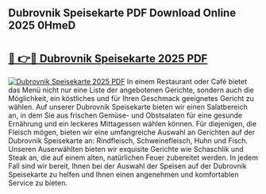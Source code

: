 ## Dubrovnik Speisekarte PDF Download Online 2025 0HmeD

# <h2><a href="http://gcbcugh.nevu.top/?p=Dubrovnik+Speisekarte">🔗 👉🔴 Dubrovnik Speisekarte 2025 PDF</a></h2>

[![Dubrovnik Speisekarte 2025 PDF](https://i.imgur.com/dBaPXMq.png)](http://gcbcugh.nevu.top/?p=Dubrovnik+Speisekarte)
In einem Restaurant oder Café bietet das Menü nicht nur eine Liste der angebotenen Gerichte, sondern auch die Möglichkeit, ein köstliches und für Ihren Geschmack geeignetes Gericht zu wählen. Auf unserer Dubrovnik Speisekarte bieten wir einen Salatbereich an, in dem Sie aus frischen Gemüse- und Obstsalaten für eine gesunde Ernährung und ein leckeres Mittagessen wählen können. Für diejenigen, die Fleisch mögen, bieten wir eine umfangreiche Auswahl an Gerichten auf der Dubrovnik Speisekarte an: Rindfleisch, Schweinefleisch, Huhn und Fisch. Unseren Auserwählten bieten wir exquisite Gerichte wie Schaschlik und Steak an, die auf einem alten, natürlichen Feuer zubereitet werden. In jedem Fall sind wir bereit, Ihnen bei der Auswahl der Speisen auf der Dubrovnik Speisekarte zu helfen und Ihnen einen angenehmen und komfortablen Service zu bieten.
